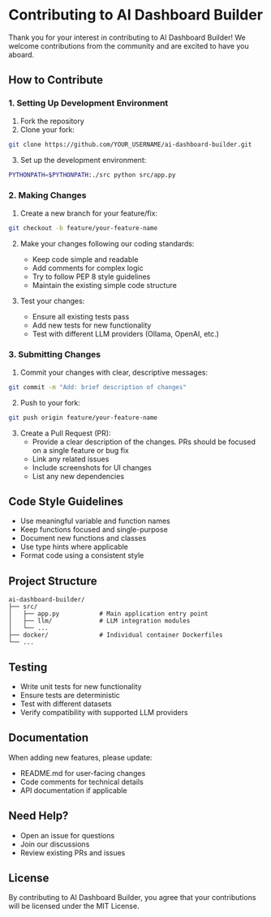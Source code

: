 # Contributing to AI Dashboard Builder

Thank you for your interest in contributing to AI Dashboard Builder! We welcome contributions from the community and are excited to have you aboard.

## How to Contribute

### 1. Setting Up Development Environment

1. Fork the repository
2. Clone your fork:
```bash
git clone https://github.com/YOUR_USERNAME/ai-dashboard-builder.git
```
3. Set up the development environment:
```bash
PYTHONPATH=$PYTHONPATH:./src python src/app.py
```

### 2. Making Changes

1. Create a new branch for your feature/fix:
```bash
git checkout -b feature/your-feature-name
```

2. Make your changes following our coding standards:
   - Keep code simple and readable
   - Add comments for complex logic
   - Try to follow PEP 8 style guidelines
   - Maintain the existing simple code structure

3. Test your changes:
   - Ensure all existing tests pass
   - Add new tests for new functionality
   - Test with different LLM providers (Ollama, OpenAI, etc.)

### 3. Submitting Changes

1. Commit your changes with clear, descriptive messages:
```bash
git commit -m "Add: brief description of changes"
```

2. Push to your fork:
```bash
git push origin feature/your-feature-name
```

3. Create a Pull Request (PR):
   - Provide a clear description of the changes. PRs should be focused on a single feature or bug fix
   - Link any related issues
   - Include screenshots for UI changes
   - List any new dependencies

## Code Style Guidelines

- Use meaningful variable and function names
- Keep functions focused and single-purpose
- Document new functions and classes
- Use type hints where applicable
- Format code using a consistent style

## Project Structure

```
ai-dashboard-builder/
├── src/
│   ├── app.py           # Main application entry point
│   ├── llm/             # LLM integration modules
│   └── ...
├── docker/              # Individual container Dockerfiles
└── ...
```

## Testing

- Write unit tests for new functionality
- Ensure tests are deterministic
- Test with different datasets
- Verify compatibility with supported LLM providers

## Documentation

When adding new features, please update:
- README.md for user-facing changes
- Code comments for technical details
- API documentation if applicable

## Need Help?

- Open an issue for questions
- Join our discussions
- Review existing PRs and issues

## License

By contributing to AI Dashboard Builder, you agree that your contributions will be licensed under the MIT License. 